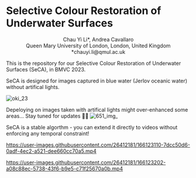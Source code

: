 # Selective Colour Restoration of Underwater Surfaces 
 <p align="center">
 Chau Yi Li*, Andrea Cavallaro</br>
 Queen Mary University of London, London, United Kingdom</br>
 *chauyi.li@qmul.ac.uk</br>
 </p>

This is the repository for our Selective Colour Restoration of Underwater Surfaces (SeCA), in BMVC 2023.

SeCA is designed for images captured in blue water (Jerlov oceanic water) without artifical lights. 

![oki_23](https://user-images.githubusercontent.com/26412181/203165920-24142171-96e2-4ebe-8271-e60e8072a785.png)

Depeloying on images taken with artifical lights might over-enhanced some areas... Stay tuned for updates :ocean::ocean:
![651_img_](https://user-images.githubusercontent.com/26412181/203153605-2e88defb-c3ea-4686-a7d9-79cd70e34f84.png)

SeCA is a stable algorthm - you can extend it directly to videos without enforcing any temporal constraint! 

https://user-images.githubusercontent.com/26412181/166123110-7dcc50d6-0adf-4ec2-a521-dee660cc70a5.mp4

https://user-images.githubusercontent.com/26412181/166123202-a08c88ec-5738-43f6-b9e5-c71f25670a0b.mp4


